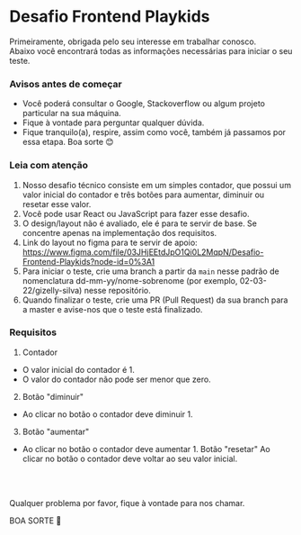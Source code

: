 #  Desafio Frontend Playkids

Primeiramente, obrigada pelo seu interesse em trabalhar conosco.\
Abaixo você encontrará todas as informações necessárias para iniciar o seu teste.


### Avisos antes de começar 
- Você poderá consultar o Google, Stackoverflow ou algum projeto particular na sua máquina.
- Fique à vontade para perguntar qualquer dúvida.
- Fique tranquilo(a), respire, assim como você, também já passamos por essa etapa. Boa sorte 😊


### Leia com atenção
1. Nosso desafio técnico consiste em um simples contador, que possui um valor inicial do contador e três botões para aumentar, diminuir ou resetar esse valor.
2. Você pode usar React ou JavaScript para fazer esse desafio.
3. O design/layout não é avaliado, ele é para te servir de base. Se concentre apenas na implementação dos requisitos.
4. Link do layout no figma para te servir de apoio: https://www.figma.com/file/03JHjEEtdJpO1Qi0L2MqpN/Desafio-Frontend-Playkids?node-id=0%3A1
5. Para iniciar o teste, crie uma branch a partir da `main` nesse padrão de nomenclatura dd-mm-yy/nome-sobrenome (por exemplo, 02-03-22/gizelly-silva) nesse repositório.
6. Quando finalizar o teste, crie uma PR (Pull Request) da sua branch para a master e avise-nos que o teste está finalizado.

### Requisitos
1. Contador
  - O valor inicial do contador é 1.
  - O valor do contador não pode ser menor que zero.
2. Botão "diminuir"
  - Ao clicar no botão o contador deve diminuir 1.
3. Botão "aumentar"
  - Ao clicar no botão o contador deve aumentar 1.
Botão "resetar"
Ao clicar no botão o contador deve voltar ao seu valor inicial.

<br><br>

Qualquer problema por favor, fique à vontade para nos chamar. 

BOA SORTE 💜
